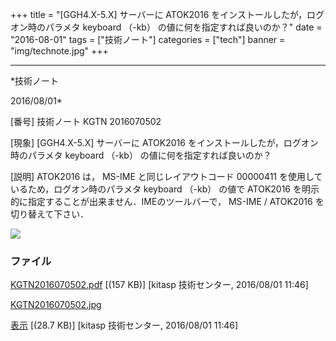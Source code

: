 ﻿+++
title = "[GGH4.X-5.X] サーバーに ATOK2016 をインストールしたが，ログオン時のパラメタ keyboard （-kb） の値に何を指定すれば良いのか？"
date = "2016-08-01"
tags = ["技術ノート"]
categories = ["tech"]
banner = "img/technote.jpg"
+++

-----------------------------------------------------------------------------------------------------------------------------

*技術ノート

2016/08/01*


[番号]
技術ノート KGTN 2016070502

[現象]
[GGH4.X-5.X] サーバーに ATOK2016
をインストールしたが，ログオン時のパラメタ keyboard （-kb）
の値に何を指定すれば良いのか？

[説明]
ATOK2016 は， MS-IME と同じレイアウトコード 00000411
を使用しているため，ログオン時のパラメタ keyboard （-kb） の値で
ATOK2016 を明示的に指定することが出来ません．IMEのツールバーで， MS-IME
/ ATOK2016 を切り替えて下さい．

![](http://techreport.kitasp.net/attachments/download/2790/KGTN2016070502.jpg)


### ファイル

 
 


[KGTN2016070502.pdf](http://techreport.kitasp.net/attachments/download/2789/KGTN2016070502.pdf)
 [(157 KB)] [kitasp 技術センター, 2016/08/01
11:46]

[KGTN2016070502.jpg](http://techreport.kitasp.net/attachments/download/2790/KGTN2016070502.jpg)

[表示](http://techreport.kitasp.net/attachments/2790/KGTN2016070502.jpg "表示")
 [(28.7 KB)] [kitasp 技術センター, 2016/08/01
11:46]


 


 

